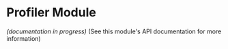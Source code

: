 # Profiler Module

_(documentation in progress)_
(See this module's API documentation for more information)
<!-- TO DO -->